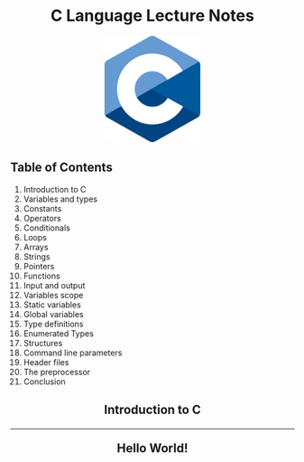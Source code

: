 <h1 align=center> C Language Lecture Notes </h1>

<p align=center>
  <img width=170 src="./images/c_lang_logo.svg" />
</p>

## **Table of Contents**

1. Introduction to C
2. Variables and types
3. Constants
4. Operators
5. Conditionals
6. Loops
7. Arrays
8. Strings
9. Pointers
10. Functions
11. Input and output
12. Variables scope
13. Static variables
14. Global variables
15. Type definitions
16. Enumerated Types
17. Structures
18. Command line parameters
19. Header files
20. The preprocessor
21. Conclusion

<h2 align=center>Introduction to C</center>
<hr />
<p>
Hello World!
</p>
